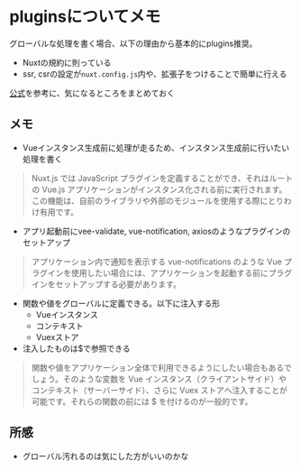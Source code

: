 # pluginsについてメモ
グローバルな処理を書く場合、以下の理由から基本的にplugins推奨。

- Nuxtの規約に則っている
- ssr, csrの設定が`nuxt.config.js`内や、拡張子をつけることで簡単に行える

[公式](https://ja.nuxtjs.org/guide/plugins/)を参考に、気になるところをまとめておく
## メモ

- Vueインスタンス生成前に処理が走るため、インスタンス生成前に行いたい処理を書く

> Nuxt.js では JavaScript プラグインを定義することができ、それはルートの Vue.js アプリケーションがインスタンス化される前に実行されます。この機能は、自前のライブラリや外部のモジュールを使用する際にとりわけ有用です。

- アプリ起動前にvee-validate, vue-notification, axiosのようなプラグインのセットアップ

> アプリケーション内で通知を表示する vue-notifications のような Vue プラグインを使用したい場合には、アプリケーションを起動する前にプラグインをセットアップする必要があります。

- 関数や値をグローバルに定義できる。以下に注入する形
  - Vueインスタンス
  - コンテキスト
  - Vuexストア
- 注入したものは$で参照できる

> 関数や値をアプリケーション全体で利用できるようにしたい場合もあるでしょう。そのような変数を Vue インスタンス（クライアントサイド）やコンテキスト（サーバーサイド）、さらに Vuex ストアへ注入することが可能です。それらの関数の前には $ を付けるのが一般的です。

## 所感
- グローバル汚れるのは気にした方がいいのかな
